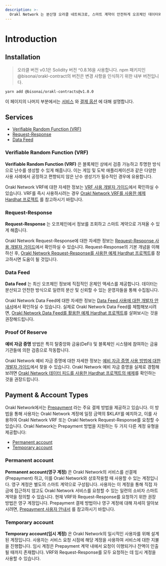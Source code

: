 ```yaml
---
description: >-
  Orakl Network 는 분산형 오라클 네트워크로, 스마트 계약이 안전하게 오프체인 데이터와 다른 자원에 접근할 수 있도록 합니다.
---
```


# Introduction

## Installation

> 오라클 버전 v0.1은 Solidity 버전 ^0.8.16을 사용합니다. npm 패키지인 @bisonai/orakl-contract의 버전은 변경 사항을 인식하기 위한 내부 버전입니다.

```
yarn add @bisonai/orakl-contracts@v1.0.0
```

이 페이지의 나머지 부분에서는 [서비스](./#services) 와 [결제 옵션](./#payment) 에 대해 설명합니다.

## Services

- [Verifiable Random Function (VRF)](developers-guide/vrf.md)
- [Request-Response](developers-guide/request-response.md)
- [Data Feed](developers-guide/data-feed.md)

### Verifiable Random Function (VRF)

**Verifiable Random Function (VRF)** 은 블록체인 상에서 검증 가능하고 투명한 방식으로 난수를 생성할 수 있게 해줍니다. 이는 게임 및 도박 애플리케이션과 같은 다양한 사용 사례에서 공정하고 편향되지 않은 난수 생성기가 필수적인 경우에 유용합니다.

Orakl Network VRF에 대한 자세한 정보는 [VRF 사용 개발자 가이드](developers-guide/vrf.md)에서 확인하실 수 있습니다. VRF를 즉시 사용하시려는 경우 [Orakl Network VRF를 사용한 예제 Hardhat 프로젝트](https://github.com/Bisonai/vrf-consumer) 를 참고하시기 바랍니다.

### Request-Response

**Request-Response** 는 오프체인에서 정보를 조회하고 스마트 계약으로 가져올 수 있게 해줍니다.

Orakl Network Request-Response에 대한 자세한 정보는 [Request-Response 사용 개발자 가이드](developers-guide/request-response.md)에서 확인하실 수 있습니다. Request-Response의 기본 개념을 이해하신 후, [Orakl Network Request-Response를 사용한 예제 Hardhat 프로젝트](https://github.com/Bisonai/vrf-consumer)를 참고하시면 도움이 될 것입니다.

### Data Feed

**Data Feed** 는 최신 오프체인 정보에 직접적인 온체인 액세스를 제공합니다. 데이터는 분산되고 안전한 방식으로 일련의 분산 및 신뢰할 수 있는 운영자들을 통해 수집됩니다.

Orakl Network Data Feed에 대한 자세한 정보는 [Data Feed 사용에 대한 개발자 안내서](developers-guide/data-feed.md)에서 확인하실 수 있습니다. 실제로 Orakl Network Data Feed를 체험해보시려면, [Orakl Network Data Feed를 활용한 예제 Hardhat 프로젝트](https://github.com/Bisonai/data-feed-consumer)를 살펴보시는 것을 권장해드립니다.

### Proof Of Reserve

**예비 자금 증명** 방법은 특히 탈중앙화 금융(DeFi) 및 블록체인 시스템에 참여하는 금융 기관들에 의한 검증으로 작동합니다.

Orakl Network 예비 자금 증명에 대한 자세한 정보는 [예비 자금 증명 사용 방법에 대한 개발자 가이드](developers-guide/proof-of-reserve.md)에서 찾을 수 있습니다. Orakl Network 예비 자금 증명을 실제로 경험해보려면 [Orakl Network 데이터 피드를 사용한 Hardhat 프로젝트의 예제](https://github.com/Bisonai/data-feed-consumer)를 확인하는 것을 권장드립니다.

## Payment & Account Types

Orakl Network에서는 [Prepayment](developers-guide/prepayment.md) 라는 주요 결제 방법을 제공하고 있습니다. 이 방법을 통해 사용자는 Orakl Network 계정에 일정 금액의 $KLAY를 예치하고, 이를 사용하여 Orakl Network VRF 또는 Orakl Network Request-Response를 요청할 수 있습니다. Orakl Network는 Prepayment 방법을 지원하는 두 가지 다른 계정 유형을 제공합니다:

- [Permanent account](./#permanent-account)
- [Temporary account](./#temporary-account)

### Permanent account

**Permanent account(영구 계정)** 은 Orakl Network의 서비스를 선결제(Prepayment) 하고, 이를 Orakl Network와 상호작용할 때 사용할 수 있는 계정입니다. 영구 계정은 별도의 스마트 계약으로 구성됩니다. 사용자는 이 계정을 통해 직접 자금에 접근하지 않고도 Orakl Network 서비스를 요청할 수 있는 일련의 소비자 스마트 계약을 정의할 수 있습니다. 현재 VRF와 Request-Response를 요청하기 위한 권장 방법은 영구 계정입니다. Prepayment 결제 방법이나 영구 계정에 대해 자세히 알아보시려면, [Prepayment 사용자 안내서](developers-guide/prepayment.md) 를 참고하시기 바랍니다.

### Temporary account

**Temporary account(임시 계정)** 은 Orakl Network의 일시적인 사용자를 위해 설계된 계정입니다. 사용자는 서비스 요청 시점에 해당 계정을 사용하여 서비스에 대한 지불을 진행합니다. 임시 계정은 Prepayment 계약 내에서 요청이 이행되거나 잔액이 인출될 때까지 존재합니다. VRF와 Request-Response를 모두 요청하는 데 임시 계정을 사용할 수 있습니다.
